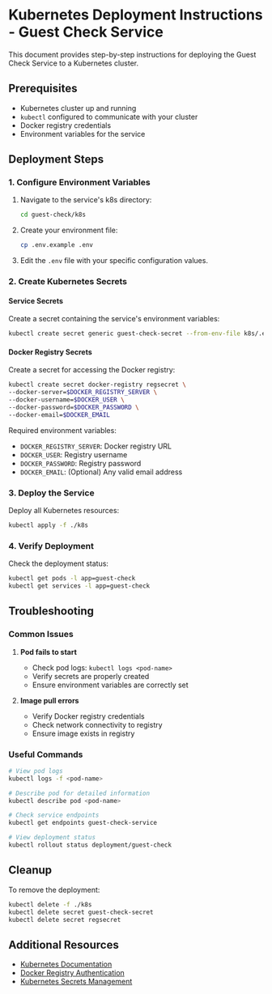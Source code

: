 # Kubernetes Deployment Instructions - Guest Check Service

This document provides step-by-step instructions for deploying the Guest Check Service to a Kubernetes cluster.

## Prerequisites

- Kubernetes cluster up and running
- `kubectl` configured to communicate with your cluster
- Docker registry credentials
- Environment variables for the service

## Deployment Steps

### 1. Configure Environment Variables

1. Navigate to the service's k8s directory:
   ```bash
   cd guest-check/k8s
   ```

2. Create your environment file:
   ```bash
   cp .env.example .env
   ```

3. Edit the `.env` file with your specific configuration values.

### 2. Create Kubernetes Secrets

#### Service Secrets
Create a secret containing the service's environment variables:
```bash
kubectl create secret generic guest-check-secret --from-env-file k8s/.env
```

#### Docker Registry Secrets
Create a secret for accessing the Docker registry:
```bash
kubectl create secret docker-registry regsecret \
--docker-server=$DOCKER_REGISTRY_SERVER \
--docker-username=$DOCKER_USER \
--docker-password=$DOCKER_PASSWORD \
--docker-email=$DOCKER_EMAIL
```

Required environment variables:
- `DOCKER_REGISTRY_SERVER`: Docker registry URL
- `DOCKER_USER`: Registry username
- `DOCKER_PASSWORD`: Registry password
- `DOCKER_EMAIL`: (Optional) Any valid email address

### 3. Deploy the Service

Deploy all Kubernetes resources:
```bash
kubectl apply -f ./k8s
```

### 4. Verify Deployment

Check the deployment status:
```bash
kubectl get pods -l app=guest-check
kubectl get services -l app=guest-check
```

## Troubleshooting

### Common Issues

1. **Pod fails to start**
   - Check pod logs: `kubectl logs <pod-name>`
   - Verify secrets are properly created
   - Ensure environment variables are correctly set

2. **Image pull errors**
   - Verify Docker registry credentials
   - Check network connectivity to registry
   - Ensure image exists in registry

### Useful Commands

```bash
# View pod logs
kubectl logs -f <pod-name>

# Describe pod for detailed information
kubectl describe pod <pod-name>

# Check service endpoints
kubectl get endpoints guest-check-service

# View deployment status
kubectl rollout status deployment/guest-check
```

## Cleanup

To remove the deployment:
```bash
kubectl delete -f ./k8s
kubectl delete secret guest-check-secret
kubectl delete secret regsecret
```

## Additional Resources

- [Kubernetes Documentation](https://kubernetes.io/docs/)
- [Docker Registry Authentication](https://kubernetes.io/docs/tasks/configure-pod-container/pull-image-private-registry/)
- [Kubernetes Secrets Management](https://kubernetes.io/docs/concepts/configuration/secret/)
